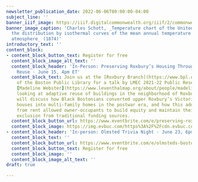 ```yaml
---
newsletter_publication_date: 2022-06-06T00:00:00-04:00
subject_line: ''
banner_iiif_image: https://iiif.digitalcommonwealth.org/iiif/2/commonwealth:cj82nr10n/997,808,6111,1618/full/0/default.jpg
banner_image_caption: 'Charles Schott, _Temperature chart of the United States : showing
  the distribution by isothermal curves of the mean annual temperature of the lower
  atmosphere_ (1874)'
introductory_text: ''
content_block:
- content_block_button_text: Register for free
  content_block_image_alt_text: ''
  content_block_header: 'In-Person: Preserving Roxbury’s Housing Through Adaptive
    Reuse · June 15, 4pm ET'
  content_block_text: Join us at the [Roxbury Branch](https://www.bpl.org/locations/19/)
    of the Boston Public Library for a talk by LMEC 2021-22 Public Research Fellow
    [Madeline Webster](https://www.leventhalmap.org/about/people/madeline-webster/)
    looking at adaptive reuse of buildings in the neighborhood of Roxbury. Maddie
    will discuss how Black Bostonians converted upper Roxbury’s Victorian-era single-family
    houses into multi-family homes in the postwar era, and how this additional income
    from rent allowed owner-occupants to build equity and maintain their houses despite
    exclusion from traditional funding sources.
  content_block_button_url: https://www.eventbrite.com/e/preserving-roxburys-housing-through-adaptive-reuse-tickets-339078973337?aff=newsletter20220609
  content_block_image: https://img.evbuc.com/https%3A%2F%2Fcdn.evbuc.com%2Fimages%2F284329189%2F167762409652%2F1%2Foriginal.20220513-155918?w=800&auto=format%2Ccompress&q=75&sharp=10&rect=57%2C131%2C1036%2C518&s=10fece5c67cd661aa4c00b875fcde3c9
- content_block_header: 'In-person: Olmsted Trivia Night · June 23, 6pm ET'
  content_block_text: ''
  content_block_button_url: https://www.eventbrite.com/e/olmsteds-boston-landscapes-trivia-night-tickets-316842202557?aff=newsletter20220609
  content_block_button_text: Register for free
  content_block_image: ''
  content_block_image_alt_text: ''
draft: true

---
```

